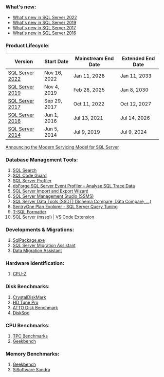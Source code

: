### What's new:
- [What's new in SQL Server 2022](https://learn.microsoft.com/en-us/sql/sql-server/what-s-new-in-sql-server-2022)
- [What's new in SQL Server 2019](https://docs.microsoft.com/en-us/sql/sql-server/what-s-new-in-sql-server-ver15)
- [What's new in SQL Server 2017](https://docs.microsoft.com/en-us/sql/sql-server/what-s-new-in-sql-server-2017)
- [What's new in SQL Server 2016](https://docs.microsoft.com/en-us/sql/sql-server/what-s-new-in-sql-server-2016)

### Product Lifecycle:
| Version  | Start Date | Mainstream End Date | Extended End Date |
| -------- | ---------- | ------------------- | ----------------- |
| [SQL Server 2022](https://docs.microsoft.com/en-us/lifecycle/products/sql-server-2022) | Nov 16, 2022 | Jan 11, 2028 | Jan 11, 2033 |
| [SQL Server 2019](https://docs.microsoft.com/en-us/lifecycle/products/sql-server-2019) | Nov 4, 2019 | Feb 28, 2025 | Jan 8, 2030 |
| [SQL Server 2017](https://docs.microsoft.com/en-us/lifecycle/products/sql-server-2017) | Sep 29, 2017 | Oct 11, 2022 | Oct 12, 2027 |
| [SQL Server 2016](https://docs.microsoft.com/en-us/lifecycle/products/sql-server-2016) | Jun 1, 2016	| Jul 13, 2021 | Jul 14, 2026 |
| [SQL Server 2014](https://docs.microsoft.com/en-us/lifecycle/products/sql-server-2014) | Jun 5, 2014 | Jul 9, 2019 | Jul 9, 2024 |


[Announcing the Modern Servicing Model for SQL Server](https://blogs.msdn.microsoft.com/sqlreleaseservices/announcing-the-modern-servicing-model-for-sql-server/)

### Database Management Tools:
1. [SQL Search](https://www.red-gate.com/products/sql-development/sql-search/)
2. [SQL Code Guard](https://www.red-gate.com/products/sql-development/sql-code-guard/)
3. [SQL Server Profiler](https://docs.microsoft.com/en-us/sql/tools/sql-server-profiler/sql-server-profiler)
4. [dbForge SQL Server Event Profiler - Analyse SQL Trace Data](https://www.devart.com/dbforge/sql/event-profiler/)
5. [SQL Server Import and Export Wizard](https://docs.microsoft.com/en-us/sql/integration-services/import-export-data/start-the-sql-server-import-and-export-wizard)
6. [SQL Server Management Studio (SSMS)](https://docs.microsoft.com/en-us/sql/ssms/download-sql-server-management-studio-ssms)
7. [SQL Server Data Tools (SSDT) (Schema Compare, Data Compare, ...)](https://docs.microsoft.com/en-us/sql/ssdt/download-sql-server-data-tools-ssdt)
8. [SentryOne Plan Explorer - SQL Server Query Tuning](https://www.sentryone.com/plan-explorer)
9. [T-SQL Formatter](http://poorsql.com/)
10. [SQL Server (mssql) | VS Code Extension](https://marketplace.visualstudio.com/items?itemName=ms-mssql.mssql)

### Developments & Migrations:
1. [SqlPackage.exe](https://docs.microsoft.com/en-us/sql/tools/sqlpackage)
2. [SQL Server Migration Assistant](https://docs.microsoft.com/en-us/sql/ssma/sql-server-migration-assistant)
3. [Data Migration Assistant](https://docs.microsoft.com/en-us/sql/dma/dma-overview)

### Hardware Identification:
1. [CPU-Z](https://www.cpuid.com/softwares/cpu-z.html)

### Disk Benchmarks:
1. [CrystalDiskMark](http://crystalmark.info/en/software/crystaldiskmark/)
2. [HD Tune Pro](https://www.hdtune.com/)
3. [ATTO Disk Benchmark](https://www.atto.com/disk-benchmark/)
4. [DiskSpd](https://gallery.technet.microsoft.com/DiskSpd-A-Robust-Storage-6ef84e62)

### CPU Benchmarks:
1. [TPC Benchmarks](http://www.tpc.org/information/benchmarks.asp)
2. [Geekbench](https://www.geekbench.com/)

### Memory Benchmarks:
1. [Geekbench](https://www.geekbench.com/)
2. [SiSoftware Sandra](https://www.sisoftware.co.uk/benchmarking-101/)
